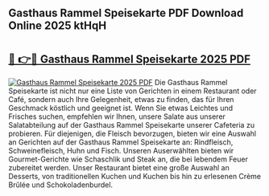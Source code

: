 ## Gasthaus Rammel Speisekarte PDF Download Online 2025 ktHqH

# <h2><a href="http://gc68yx.nevu.top/?p=Gasthaus+Rammel+Speisekarte">🔗 👉🔴 Gasthaus Rammel Speisekarte 2025 PDF</a></h2>

[![Gasthaus Rammel Speisekarte 2025 PDF](https://i.imgur.com/dBaPXMq.png)](http://gc68yx.nevu.top/?p=Gasthaus+Rammel+Speisekarte)
Die Gasthaus Rammel Speisekarte ist nicht nur eine Liste von Gerichten in einem Restaurant oder Café, sondern auch Ihre Gelegenheit, etwas zu finden, das für Ihren Geschmack köstlich und geeignet ist. Wenn Sie etwas Leichtes und Frisches suchen, empfehlen wir Ihnen, unsere Salate aus unserer Salatabteilung auf der Gasthaus Rammel Speisekarte unserer Cafeteria zu probieren. Für diejenigen, die Fleisch bevorzugen, bieten wir eine Auswahl an Gerichten auf der Gasthaus Rammel Speisekarte an: Rindfleisch, Schweinefleisch, Huhn und Fisch. Unseren Auserwählten bieten wir Gourmet-Gerichte wie Schaschlik und Steak an, die bei lebendem Feuer zubereitet werden. Unser Restaurant bietet eine große Auswahl an Desserts, von traditionellen Kuchen und Kuchen bis hin zu erlesenen Crème Brûlée und Schokoladenburdel.
